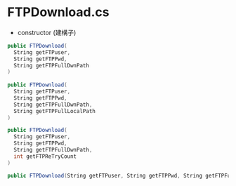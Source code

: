 # FTPDownload.cs

<script type="text/javascript" src="../js/general.js"></script>

* constructor (建構子)

```csharp
public FTPDownload(
  String getFTPuser, 
  String getFTPPwd, 
  String getFTPFullDwnPath
)
 
public FTPDownload(
  String getFTPuser, 
  String getFTPPwd, 
  String getFTPFullDwnPath, 
  String getFTPFullLocalPath
)

public FTPDownload(
  String getFTPuser, 
  String getFTPPwd, 
  String getFTPFullDwnPath, 
  int getFTPReTryCount
)

public FTPDownload(String getFTPuser, String getFTPPwd, String getFTPFullDwnPath, String getFTPFullLocalPath, int getFTPReTryCount, bool dwnFileFlag)
```
